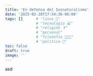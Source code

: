 ```yaml
---
title: 'En defensa del Iusnaturalismo'
date: '2025-02-28T17:34:36-06:00'
tags: []      # "linux 🐧"
              # "tecnología 💻"
              # "religión ✝️"
              # "personal"
              # "filosofía 👨‍👩‍👦"
              # "política 📜"
toc: false
draft: true
image: ''
---
```


asd
